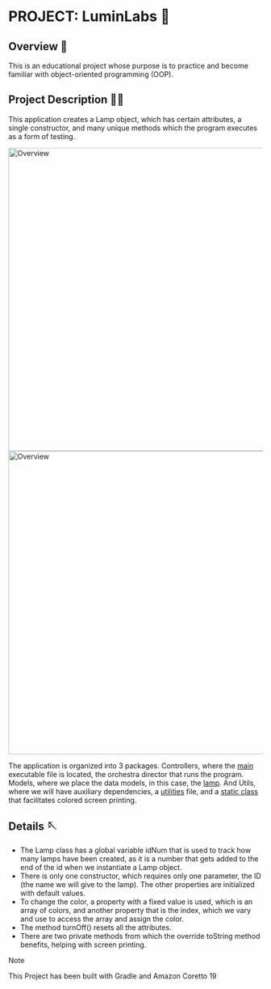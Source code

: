 # PROJECT: LuminLabs  🏮
## Overview 👀
This is an educational project whose purpose is to practice and become familiar with object-oriented programming (OOP).
## Project Description ✍🏼
This application creates a Lamp object, which has certain attributes, a single constructor, and many unique methods which the program executes as a form of testing.

<img src="img/utilities.png" alt="Overview" width="600"/>

<img src="img/utilities.png" alt="Overview" width="600"/>

The application is organized into 3 packages. Controllers, where the [main](/src/main/kotlin/controllers/Main.kt) executable file is located, the orchestra director that runs the program. Models, where we place the data models, in this case, the [lamp](/src/main/kotlin/models/Lamp.kt). And Utils, where we will have auxiliary dependencies, a [utilities](/src/main/kotlin/utils/utilities.kt) file, and a [static class](/src/main/kotlin/utils/consoleColors.kt) that facilitates colored screen printing.

## Details 🪡
- The Lamp class has a global variable idNum that is used to track how many lamps have been created, as it is a number that gets added to the end of the id when we instantiate a Lamp object.
- There is only one constructor, which requires only one parameter, the ID (the name we will give to the lamp). The other properties are initialized with default values.
- To change the color, a property with a fixed value is used, which is an array of colors, and another property that is the index, which we vary and use to access the array and assign the color.
- The method turnOff() resets all the attributes.
- There are two private methods from which the override toString method benefits, helping with screen printing.

> [!NOTE]
> This Project has been built with Gradle and Amazon Coretto 19


























